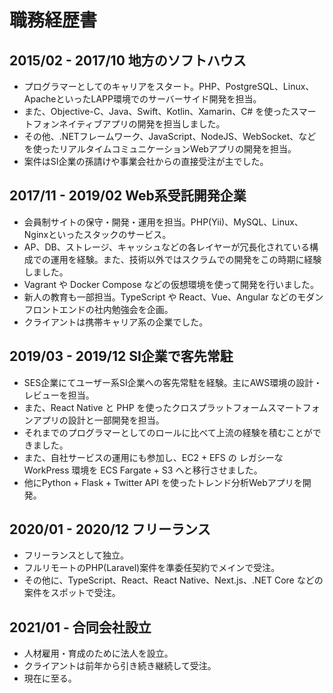 # 職務経歴書

## 2015/02 - 2017/10 地方のソフトハウス
- プログラマーとしてのキャリアをスタート。PHP、PostgreSQL、Linux、ApacheといったLAPP環境でのサーバーサイド開発を担当。
- また、Objective-C、Java、Swift、Kotlin、Xamarin、C# を使ったスマートフォンネイティブアプリの開発を担当しました。
- その他、.NETフレームワーク、JavaScript、NodeJS、WebSocket、などを使ったリアルタイムコミュニケーションWebアプリの開発を担当。
- 案件はSI企業の孫請けや事業会社からの直接受注が主でした。

## 2017/11 - 2019/02 Web系受託開発企業
- 会員制サイトの保守・開発・運用を担当。PHP(Yii)、MySQL、Linux、Nginxといったスタックのサービス。
- AP、DB、ストレージ、キャッシュなどの各レイヤーが冗長化されている構成での運用を経験。また、技術以外ではスクラムでの開発をこの時期に経験しました。
- Vagrant や Docker Compose などの仮想環境を使って開発を行いました。
- 新人の教育も一部担当。TypeScript や React、Vue、Angular などのモダンフロントエンドの社内勉強会を企画。
- クライアントは携帯キャリア系の企業でした。

## 2019/03 - 2019/12 SI企業で客先常駐
- SES企業にてユーザー系SI企業への客先常駐を経験。主にAWS環境の設計・レビューを担当。
- また、React Native と PHP を使ったクロスプラットフォームスマートフォンアプリの設計と一部開発を担当。
- それまでのプログラマーとしてのロールに比べて上流の経験を積むことができました。
- また、自社サービスの運用にも参加し、EC2 + EFS の レガシーなWorkPress 環境を ECS Fargate + S3 へと移行させました。
- 他にPython + Flask + Twitter API を使ったトレンド分析Webアプリを開発。

## 2020/01 - 2020/12 フリーランス
- フリーランスとして独立。
- フルリモートのPHP(Laravel)案件を準委任契約でメインで受注。
- その他に、TypeScript、React、React Native、Next.js、.NET Core などの案件をスポットで受注。

## 2021/01 - 合同会社設立
- 人材雇用・育成のために法人を設立。
- クライアントは前年から引き続き継続して受注。
- 現在に至る。

